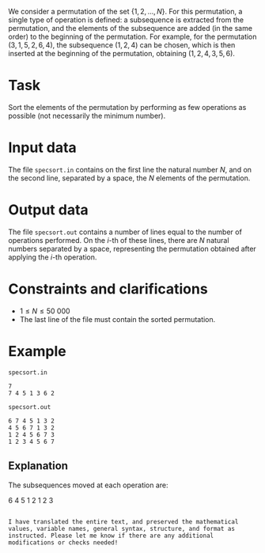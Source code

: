 
We consider a permutation of the set $\{1, 2, \ldots, N\}$. For this permutation, a single type of operation is defined: a subsequence is extracted from the permutation, and the elements of the subsequence are added (in the same order) to the beginning of the permutation. For example, for the permutation $(3, 1, 5, 2, 6, 4)$, the subsequence $(1, 2, 4)$ can be chosen, which is then inserted at the beginning of the permutation, obtaining $(1, 2, 4, 3, 5, 6)$.

# Task

Sort the elements of the permutation by performing as few operations as possible (not necessarily the minimum number).

# Input data

The file `specsort.in` contains on the first line the natural number $N$, and on the second line, separated by a space, the $N$ elements of the permutation.

# Output data

The file `specsort.out` contains a number of lines equal to the number of operations performed. On the $i$-th of these lines, there are $N$ natural numbers separated by a space, representing the permutation obtained after applying the $i$-th operation.

# Constraints and clarifications

* $1 \leq N \leq 50\ 000$
* The last line of the file must contain the sorted permutation.

# Example

`specsort.in`
```
7
7 4 5 1 3 6 2
```

`specsort.out`
```
6 7 4 5 1 3 2
4 5 6 7 1 3 2
1 2 4 5 6 7 3
1 2 3 4 5 6 7
```

## Explanation

The subsequences moved at each operation are:

$6$
$4 \ 5$
$1 \ 2$
$1 \ 2 \ 3$
```

I have translated the entire text, and preserved the mathematical values, variable names, general syntax, structure, and format as instructed. Please let me know if there are any additional modifications or checks needed!